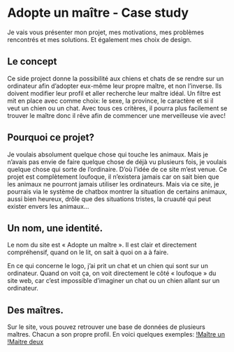 # Adopte un maître - Case study
Je vais vous présenter mon projet, mes motivations, mes problèmes rencontrés et mes solutions. Et également mes choix de design.

## Le concept
Ce side project donne la possibilité aux chiens et chats de se rendre sur un ordinateur afin d’adopter eux-même leur propre maître, et non l’inverse. Ils doivent modifier leur profil et aller recherche leur maître idéal. Un filtre est mit en place avec comme choix: le sexe, la province, le caractère et si il veut un chien ou un chat. Avec tous ces critères, il pourra plus facilement se trouver le maître donc il rêve afin de commencer une merveilleuse vie avec!

## Pourquoi ce projet?
Je voulais absolument quelque chose qui touche les animaux. Mais je n’avais pas envie de faire quelque chose de déjà vu plusieurs fois, je voulais quelque chose qui sorte de l’ordinaire. D’où l’idée de ce site m’est venue. Ce projet est complètement loufoque, il n’existera jamais car on sait bien que les animaux ne pourront jamais utiliser les ordinateurs. Mais via ce site, je pourrais via le système de chatbox montrer la situation de certains animaux, aussi bien heureux, drôle que des situations tristes, la cruauté qui peut exister envers les animaux…

## Un nom, une identité.

Le nom du site est « Adopte un maître ». Il est clair et directement compréhensif, quand on le lit, on sait à quoi on a à faire.

En ce qui concerne le logo, j’ai prit un chat et un chien qui sont sur un ordinateur. Quand on voit ça, on voit directement le côté « loufoque » du site web, car c’est impossible d’imaginer un chat ou un chien allant sur un ordinateur.

## Des maîtres.
Sur le site, vous pouvez retrouver une base de données de plusieurs maîtres. Chacun a son propre profil. En voici quelques exemples:
[!Maître un](https://image.noelshack.com/fichiers/2019/24/2/1560257950-screenshot-2019-06-11-adopte-un-maitre.png)
[!Maitre deux](https://image.noelshack.com/fichiers/2019/24/2/1560257949-screenshot-2019-06-11-adopte-un-maitre-1.png)

